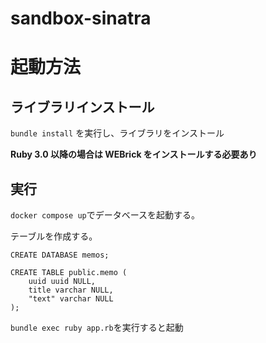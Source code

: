 # sandbox-sinatra

# 起動方法

## ライブラリインストール

`bundle install` を実行し、ライブラリをインストール

**Ruby 3.0 以降の場合は WEBrick をインストールする必要あり**

## 実行

`docker compose up`でデータベースを起動する。

テーブルを作成する。

```
CREATE DATABASE memos;

CREATE TABLE public.memo (
	uuid uuid NULL,
	title varchar NULL,
	"text" varchar NULL
);
```

`bundle exec ruby app.rb`を実行すると起動

